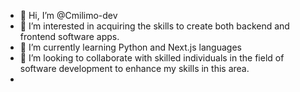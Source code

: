 - 👋 Hi, I’m @Cmilimo-dev
- 👀 I’m interested in acquiring the skills to create both backend and frontend software apps.
- 🌱 I’m currently learning Python and Next.js languages 
- 💞️ I’m looking to collaborate  with skilled individuals in the field of software development to enhance my skills in this area.
-
<!---
Cmilimo-dev/Cmilimo-dev is a ✨ special ✨ repository because its `README.md` (this file) appears on your GitHub profile.
You can click the Preview link to take a look at your changes.
--->
